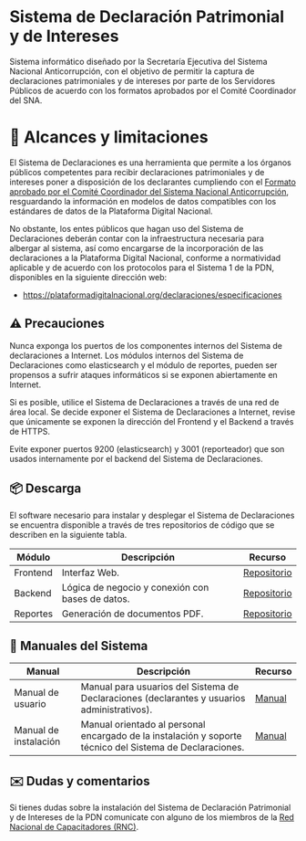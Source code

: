 # Sistema de Declaración Patrimonial y de Intereses

Sistema informático diseñado por la Secretaría Ejecutiva del Sistema Nacional Anticorrupción, con el objetivo de permitir la captura de declaraciones patrimoniales y de intereses por parte de los Servidores Públicos de acuerdo con los formatos aprobados por el Comité Coordinador del SNA.

# 🚀 Alcances y limitaciones 

El Sistema de Declaraciones es una herramienta que permite a los órganos públicos competentes para recibir declaraciones patrimoniales y de intereses poner a disposición de los declarantes cumpliendo con el [Formato aprobado por el Comité Coordinador del Sistema Nacional Anticorrupción](https://www.dof.gob.mx/nota_detalle.php?codigo=5573194&fecha=23/09/2019), resguardando la información en modelos de datos compatibles con los estándares de datos de la Plataforma Digital Nacional.

No obstante, los entes públicos que hagan uso del Sistema de Declaraciones deberán contar con la infraestructura necesaria para albergar al sistema, así como encargarse de la incorporación de las declaraciones a la Plataforma Digital Nacional, conforme a normatividad aplicable y de acuerdo con los protocolos para el Sistema 1 de la PDN, disponibles en la siguiente dirección web:

- https://plataformadigitalnacional.org/declaraciones/especificaciones

## ⚠️ Precauciones 
Nunca exponga los puertos de los componentes internos del Sistema de declaraciones a Internet. Los módulos internos del Sistema de Declaraciones como elasticsearch y el módulo de reportes, pueden ser propensos a sufrir ataques informáticos si se exponen abiertamente en Internet.

Si es posible, utilice el Sistema de Declaraciones a través de una red de área local. Se decide exponer el Sistema de Declaraciones a Internet, revise que únicamente se exponen la dirección del Frontend y el Backend a través de HTTPS.

Evite exponer puertos 9200 (elasticsearch) y 3001 (reporteador) que son usados internamente por el backend del Sistema de Declaraciones.

## 📦 Descarga 
El software necesario para instalar y desplegar el Sistema de Declaraciones
se encuentra disponible a través de tres repositorios de código que
se describen en la siguiente tabla.

| Módulo   | Descripción | Recurso  |
| -------- | ----------- | -------- |
| Frontend | Interfaz Web. | [Repositorio](https://github.com/PDNMX/SistemaDeclaraciones_frontend)|
| Backend  | Lógica de negocio y conexión con bases de datos. | [Repositorio](https://github.com/PDNMX/SistemaDeclaraciones_backend)|
| Reportes | Generación de documentos PDF. | [Repositorio](https://github.com/PDNMX/SistemaDeclaraciones_reportes)|

## 📖 Manuales del Sistema 

| Manual            | Descripción | Recurso |
| ----------------- | ----------- | --------|
| Manual de usuario | Manual para usuarios del Sistema de Declaraciones (declarantes y usuarios administrativos). | [Manual](manuales/manual_usuario.pdf)|
| Manual de instalación | Manual orientado al personal encargado de la instalación y soporte técnico del Sistema de Declaraciones. | [Manual](manuales/manual_instalacion.pdf)|

## 	✉️ Dudas y comentarios 
Si tienes dudas sobre la instalación del Sistema de Declaración Patrimonial y de Intereses de la PDN comunicate con alguno de los miembros de la [Red Nacional de Capacitadores (RNC)](https://docs.google.com/spreadsheets/d/16pmdC_gxw3-4SJpqoPpQUV4U0J_X-GADMFeG554xbGU).
